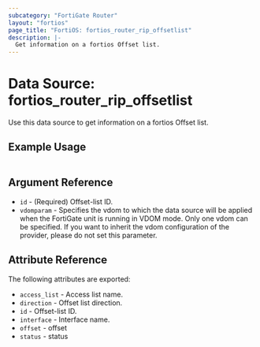 ```yaml
---
subcategory: "FortiGate Router"
layout: "fortios"
page_title: "FortiOS: fortios_router_rip_offsetlist"
description: |-
  Get information on a fortios Offset list.
---
```


# Data Source: fortios_router_rip_offsetlist
Use this data source to get information on a fortios Offset list.


## Example Usage

```hcl

```

## Argument Reference

* `id` - (Required) Offset-list ID.
* `vdomparam` - Specifies the vdom to which the data source will be applied when the FortiGate unit is running in VDOM mode. Only one vdom can be specified. If you want to inherit the vdom configuration of the provider, please do not set this parameter.

## Attribute Reference

The following attributes are exported:

* `access_list` - Access list name.
* `direction` - Offset list direction.
* `id` - Offset-list ID.
* `interface` - Interface name.
* `offset` - offset
* `status` - status
